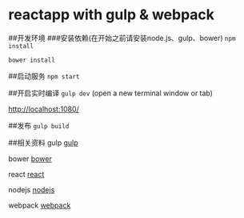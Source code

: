 # reactapp with gulp & webpack

##开发环境
###安装依赖(在开始之前请安装node.js、gulp、bower)
`npm install`

`bower install`

##启动服务
`npm start`

##开启实时编译
`gulp dev` (open a new terminal window or tab)

[http://localhost:1080/](http://localhost:1080/)

##发布
`gulp build`

##相关资料
gulp [gulp](http://gulpjs.com/)

bower [bower](http://bower.io/)

react [react](http://facebook.github.io/react/)

nodejs [nodejs](https://nodejs.org/en/)

webpack [webpack](https://webpack.github.io/)
